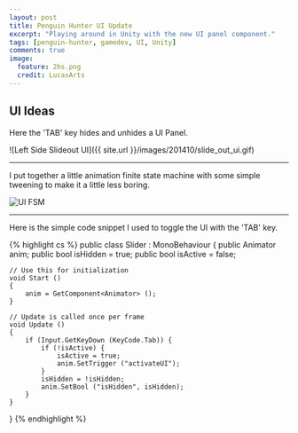 ```yaml
---
layout: post
title: Penguin Hunter UI Update
excerpt: "Playing around in Unity with the new UI panel component."
tags: [penguin-hunter, gamedev, UI, Unity]
comments: true
image:
  feature: 2hs.png
  credit: LucasArts
---
```

## UI Ideas

Here the 'TAB' key hides and unhides a UI Panel.  

![Left Side Slideout UI]({{ site.url }}/images/201410/slide_out_ui.gif)

---
I put together a little animation finite state machine with some simple tweening to make it a little less boring.

![UI FSM]({{site.url}}/images/201410/ui_state_machine.png)

---

Here is the simple code snippet I used to toggle the UI with the 'TAB' key.

{% highlight cs %}
public class Slider : MonoBehaviour
{
	public Animator anim;
	public bool isHidden = true;
	public bool isActive = false;

	// Use this for initialization
	void Start ()
	{
		anim = GetComponent<Animator> ();
	}
	
	// Update is called once per frame
	void Update ()
	{
		if (Input.GetKeyDown (KeyCode.Tab)) {
			if (!isActive) {
				isActive = true;
				anim.SetTrigger ("activateUI");
			}
			isHidden = !isHidden;
			anim.SetBool ("isHidden", isHidden);
		}
	}
}
{% endhighlight %}
